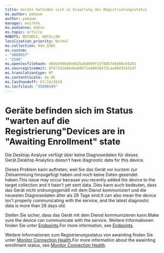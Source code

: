 ```yaml
---
title: Geräte befinden sich in Erwartung des Registrierungsstatus
ms.author: pebaum
author: pebaum
manager: mnirkhe
ms.audience: Admin
ms.topic: article
ROBOTS: NOINDEX, NOFOLLOW
localization_priority: Normal
ms.collection: Adm_O365
ms.custom:
- "9000657"
- "2508"
ms.openlocfilehash: 46bb390bd89d82bab8099f15f086746800cb4261
ms.sourcegitcommit: 8f97342d8b46ab05f1e89018473caad9d35431df
ms.translationtype: MT
ms.contentlocale: de-DE
ms.lasthandoff: 07/19/2019
ms.locfileid: "35800349"
---
```

# <a name="devices-are-in-awaiting-enrollment-state"></a><span data-ttu-id="82ef8-102">Geräte befinden sich im Status "warten auf die Registrierung"</span><span class="sxs-lookup"><span data-stu-id="82ef8-102">Devices are in "Awaiting Enrollment" state</span></span>

<span data-ttu-id="82ef8-103">Die Desktop Analyse verfügt über keine Diagnosedaten für dieses Gerät.</span><span class="sxs-lookup"><span data-stu-id="82ef8-103">Desktop Analytics doesn't have diagnostic data for this device.</span></span> 

<span data-ttu-id="82ef8-104">Dieses Problem kann auftreten, weil Sie das Gerät vor kurzem zur Zielsammlung hinzugefügt haben und noch keine Daten gesendet haben.</span><span class="sxs-lookup"><span data-stu-id="82ef8-104">This issue may occur because you recently added the device to the target collection and it hasn't yet sent data.</span></span> <span data-ttu-id="82ef8-105">Dies kann auch bedeuten, dass das Gerät nicht ordnungsgemäß mit dem Dienst kommuniziert und die neuesten Diagnosedaten älter als 28 Tage sind.</span><span class="sxs-lookup"><span data-stu-id="82ef8-105">It can also mean the device isn't properly communicating with the service, and the latest diagnostic data is more than 28 days old.</span></span>

<span data-ttu-id="82ef8-106">Stellen Sie sicher, dass das Gerät mit dem Dienst kommunizieren kann.</span><span class="sxs-lookup"><span data-stu-id="82ef8-106">Make sure the device can communicate with the service.</span></span> <span data-ttu-id="82ef8-107">Weitere Informationen finden Sie unter [Endpoints](https://docs.microsoft.com/sccm/desktop-analytics/enable-data-sharing#endpoints).</span><span class="sxs-lookup"><span data-stu-id="82ef8-107">For more information, see [Endpoints](https://docs.microsoft.com/sccm/desktop-analytics/enable-data-sharing#endpoints).</span></span>

<span data-ttu-id="82ef8-108">Weitere Informationen zum Registrierungsstatus von awainting finden Sie unter [Monitor Connection Health](https://docs.microsoft.com/sccm/desktop-analytics/monitor-connection-health#awaiting-enrollment).</span><span class="sxs-lookup"><span data-stu-id="82ef8-108">For more information about the awainting enrollment status, see [Monitor Connection Health](https://docs.microsoft.com/sccm/desktop-analytics/monitor-connection-health#awaiting-enrollment).</span></span>